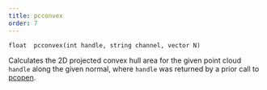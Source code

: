 ```yaml
---
title: pcconvex
order: 7
---
```

`float  pcconvex(int handle, string channel, vector N)`

Calculates the 2D projected convex hull area for the given point cloud `handle`
along the given normal, where `handle` was returned by a prior call to [pcopen](pcopen.html "Returns a handle to a point cloud file.").
